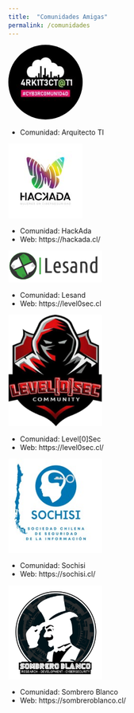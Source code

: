 ```yaml
---
title:  "Comunidades Amigas"
permalink: /comunidades
---
```


<div class="block-columns">
	<div class="block-column" style="width: 50%;">
		<img style="max-width:189px;border-radius:99999px;" src="/assets/images/arquitectoti.jpg" />
	</div>
	<div class="block-column" style="width: 50%;">
		<ul>
			<li>Comunidad: Arquitecto TI</li>
		</ul>
	</div>
</div>
<div class="block-columns">
	<div class="block-column" style="width: 50%;">
		<img style="max-width:189px;" src="/assets/images/hackada.jpeg" />
	</div>
	<div class="block-column" style="width: 50%;">
		<ul>
			<li>Comunidad: HackAda</li>
			<li>Web: https://hackada.cl/</li>
		</ul>
	</div>
</div>
<div class="block-columns">
	<div class="block-column" style="width: 50%;">
		<img style="max-width:189px;" src="/assets/images/lesand.png" />
	</div>
	<div class="block-column" style="width: 50%;">
		<ul>
			<li>Comunidad: Lesand</li>
			<li>Web: https://level0sec.cl</li>
		</ul>
	</div>
</div>
<div class="block-columns">
	<div class="block-column" style="width: 50%;">
		<img style="max-width:189px;" src="/assets/images/level0sec.png" />
	</div>
	<div class="block-column" style="width: 50%;">
		<ul>
			<li>Comunidad: Level[0]Sec</li>
			<li>Web: https://level0sec.cl/</li>
		</ul>
	</div>
</div>
<div class="block-columns">
	<div class="block-column" style="width: 50%;">
		<img style="max-width:189px;" src="/assets/images/sochisi.jpg" />
	</div>
	<div class="block-column" style="width: 50%;">
		<ul>
			<li>Comunidad: Sochisi</li>
			<li>Web: https://sochisi.cl/</li>
		</ul>
	</div>
</div>
<div class="block-columns">
	<div class="block-column" style="width: 50%;">
		<img style="max-width:189px;" src="/assets/images/sombreroblanco.png" />
	</div>
	<div class="block-column" style="width: 50%;">
		<ul>
			<li>Comunidad: Sombrero Blanco</li>
			<li>Web: https://sombreroblanco.cl/</li>
		</ul>
	</div>
</div>